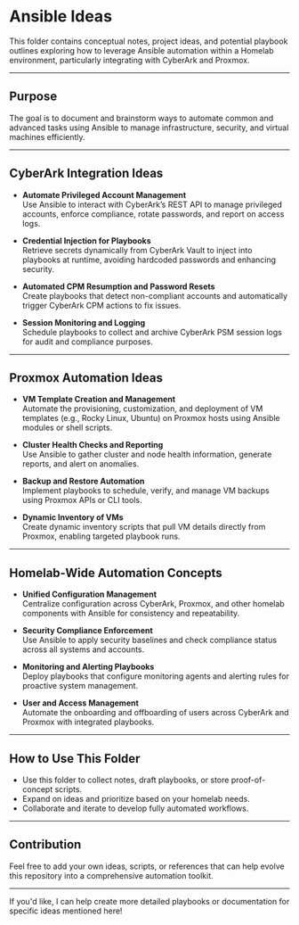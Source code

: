 # Ansible Ideas

This folder contains conceptual notes, project ideas, and potential playbook outlines exploring how to leverage Ansible automation within a Homelab environment, particularly integrating with CyberArk and Proxmox.

---

## Purpose

The goal is to document and brainstorm ways to automate common and advanced tasks using Ansible to manage infrastructure, security, and virtual machines efficiently.

---

## CyberArk Integration Ideas

- **Automate Privileged Account Management**  
  Use Ansible to interact with CyberArk’s REST API to manage privileged accounts, enforce compliance, rotate passwords, and report on access logs.

- **Credential Injection for Playbooks**  
  Retrieve secrets dynamically from CyberArk Vault to inject into playbooks at runtime, avoiding hardcoded passwords and enhancing security.

- **Automated CPM Resumption and Password Resets**  
  Create playbooks that detect non-compliant accounts and automatically trigger CyberArk CPM actions to fix issues.

- **Session Monitoring and Logging**  
  Schedule playbooks to collect and archive CyberArk PSM session logs for audit and compliance purposes.

---

## Proxmox Automation Ideas

- **VM Template Creation and Management**  
  Automate the provisioning, customization, and deployment of VM templates (e.g., Rocky Linux, Ubuntu) on Proxmox hosts using Ansible modules or shell scripts.

- **Cluster Health Checks and Reporting**  
  Use Ansible to gather cluster and node health information, generate reports, and alert on anomalies.

- **Backup and Restore Automation**  
  Implement playbooks to schedule, verify, and manage VM backups using Proxmox APIs or CLI tools.

- **Dynamic Inventory of VMs**  
  Create dynamic inventory scripts that pull VM details directly from Proxmox, enabling targeted playbook runs.

---

## Homelab-Wide Automation Concepts

- **Unified Configuration Management**  
  Centralize configuration across CyberArk, Proxmox, and other homelab components with Ansible for consistency and repeatability.

- **Security Compliance Enforcement**  
  Use Ansible to apply security baselines and check compliance status across all systems and accounts.

- **Monitoring and Alerting Playbooks**  
  Deploy playbooks that configure monitoring agents and alerting rules for proactive system management.

- **User and Access Management**  
  Automate the onboarding and offboarding of users across CyberArk and Proxmox with integrated playbooks.

---

## How to Use This Folder

- Use this folder to collect notes, draft playbooks, or store proof-of-concept scripts.
- Expand on ideas and prioritize based on your homelab needs.
- Collaborate and iterate to develop fully automated workflows.

---

## Contribution

Feel free to add your own ideas, scripts, or references that can help evolve this repository into a comprehensive automation toolkit.

---

If you'd like, I can help create more detailed playbooks or documentation for specific ideas mentioned here!
